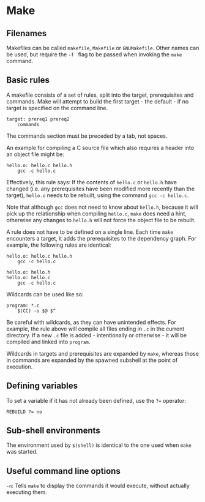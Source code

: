 # Make

## Filenames

Makefiles can be called `makefile`, `Makefile` or `GNUMakefile`. Other names can be used, but require the `-f ` flag to be passed when invoking the `make` command.

## Basic rules

A makefile consists of a set of rules, split into the target, prerequisites and commands. Make will attempt to build the first target - the default - if no target is specified on the command line.

```
target: prereq1 prereq2
	commands
```

The commands section must be preceded by a tab, not spaces.

An example for compiling a C source file which also requires a header into an object file might be:

```
hello.o: hello.c hello.h
	gcc -c hello.c
```

Effectively, this rule says: If the contents of `hello.c` or `hello.h` have changed (i.e. any prerequisites have been modified more recently than the target), `hello.o` needs to be rebuilt, using the command `gcc -c hello.c`.

Note that although `gcc` does not need to know about `hello.h`, because it will pick up the relationship when compiling `hello.c`, `make` does need a hint, otherwise any changes to `hello.h` will not force the object file to be rebuilt.

A rule does not have to be defined on a single line. Each time `make` encounters a target, it adds the prerequisites to the dependency graph. For example, the following rules are identical:

```
hello.o: hello.c hello.h
	gcc -c hello.c
```

```
hello.o: hello.h
hello.o: hello.c
	gcc -c hello.c
```

Wildcards can be used like so:

```
program: *.c
	$(CC) -o $@ $^
```

Be careful with wildcards, as they can have unintended effects. For example, the rule above will compile all files ending in `.c` in the current directory. If a new `.c` file is added - intentionally or otherwise - it will be compiled and linked into `program`.

Wildcards in targets and prerequisites are expanded by `make`, whereas those in commands are expanded by the spawned subshell at the point of execution.

## Defining variables

To set a variable if it has not already been defined, use the `?=` operator:

```
REBUILD ?= no
```

## Sub-shell environments

The environment used by `$(shell)` is identical to the one used when `make` was started.

## Useful command line options

`-n`: Tells `make` to display the commands it would execute, without actually executing them.
